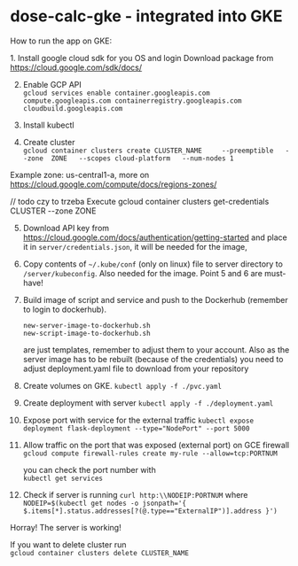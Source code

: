 # dose-calc-gke - integrated into GKE

How to run the app on GKE:

1. Install google cloud sdk for you OS and login
Download package from https://cloud.google.com/sdk/docs/

2. Enable GCP API  
`gcloud services enable container.googleapis.com compute.googleapis.com containerregistry.googleapis.com cloudbuild.googleapis.com`

3. Install kubectl

4. Create cluster  
`gcloud container clusters create CLUSTER_NAME    
    --preemptible  
    --zone  ZONE  
    --scopes cloud-platform  
    --num-nodes 1`
    
Example zone: us-central1-a, more on https://cloud.google.com/compute/docs/regions-zones/

// todo czy to trzeba Execute gcloud container clusters get-credentials CLUSTER --zone ZONE

5. Download API key from    
https://cloud.google.com/docs/authentication/getting-started and place it in `server/credentials.json`,   it will be needed for the image,
6. Copy contents of `~/.kube/conf` (only on linux) file to server directory to `/server/kubeconfig`. Also needed for the image.
Point 5 and 6 are must-have!

7. Build image of script and service and push to the Dockerhub (remember to login to dockerhub).  
    
    `new-server-image-to-dockerhub.sh`  
    `new-script-image-to-dockerhub.sh`  
  
   are just templates, remember to adjust them to your account. Also as the server image has to be rebuilt (because of the credentials) you need to adjust deployment.yaml file to download from your repository 
    
4. Create volumes on GKE.
    `kubectl apply -f ./pvc.yaml`

5. Create deployment with server
    `kubectl apply -f ./deployment.yaml`

6. Expose port with service for the external traffic
    `kubectl expose deployment flask-deployment --type="NodePort" --port 5000`
    
7. Allow traffic on the port that was exposed (external port) on GCE firewall
   `gcloud compute firewall-rules create my-rule --allow=tcp:PORTNUM`
   
   you can check the port number with   
   `kubectl get services`  

8. Check if server is running
   `curl http:\\NODEIP:PORTNUM` where
   `NODEIP=$(kubectl get nodes -o jsonpath='{ $.items[*].status.addresses[?(@.type=="ExternalIP")].address }')`

Horray! The server is working!

If you want to delete cluster run   
 `gcloud container clusters delete CLUSTER_NAME`


